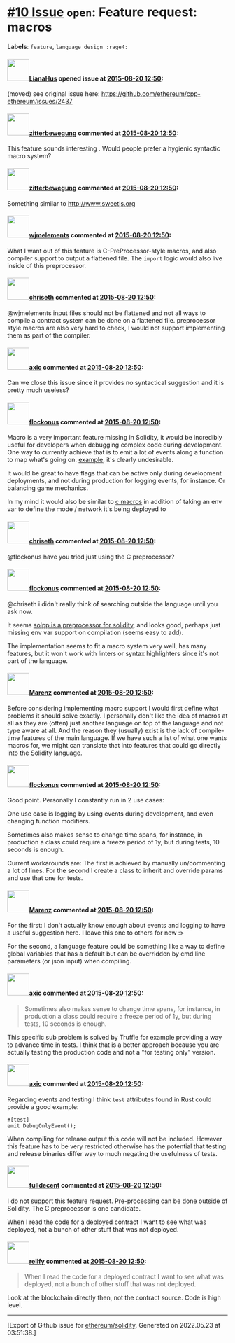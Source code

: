 # [\#10 Issue](https://github.com/ethereum/solidity/issues/10) `open`: Feature request: macros
**Labels**: `feature`, `language design :rage4:`


#### <img src="https://avatars.githubusercontent.com/u/9685356?u=7b16da115638a6b4dea66b3ea41a69106eaae630&v=4" width="50">[LianaHus](https://github.com/LianaHus) opened issue at [2015-08-20 12:50](https://github.com/ethereum/solidity/issues/10):

(moved) see original issue here: https://github.com/ethereum/cpp-ethereum/issues/2437


#### <img src="https://avatars.githubusercontent.com/u/30265?u=99ae5f6382534b4f62dd99d1faa865b4025a68b5&v=4" width="50">[zitterbewegung](https://github.com/zitterbewegung) commented at [2015-08-20 12:50](https://github.com/ethereum/solidity/issues/10#issuecomment-376711415):

This feature sounds interesting . Would people prefer a hygienic syntactic macro system?

#### <img src="https://avatars.githubusercontent.com/u/30265?u=99ae5f6382534b4f62dd99d1faa865b4025a68b5&v=4" width="50">[zitterbewegung](https://github.com/zitterbewegung) commented at [2015-08-20 12:50](https://github.com/ethereum/solidity/issues/10#issuecomment-376711659):

Something similar to http://www.sweetjs.org

#### <img src="https://avatars.githubusercontent.com/u/799573?v=4" width="50">[wjmelements](https://github.com/wjmelements) commented at [2015-08-20 12:50](https://github.com/ethereum/solidity/issues/10#issuecomment-392956197):

What I want out of this feature is C-PreProcessor-style macros, and also compiler support to output a flattened file. The `import` logic would also live inside of this preprocessor.

#### <img src="https://avatars.githubusercontent.com/u/9073706?v=4" width="50">[chriseth](https://github.com/chriseth) commented at [2015-08-20 12:50](https://github.com/ethereum/solidity/issues/10#issuecomment-393114448):

@wjmelements input files should not be flattened and not all ways to compile a contract system can be done on a flattened file. preprocessor style macros are also very hard to check, I would not support implementing them as part of the compiler.

#### <img src="https://avatars.githubusercontent.com/u/20340?v=4" width="50">[axic](https://github.com/axic) commented at [2015-08-20 12:50](https://github.com/ethereum/solidity/issues/10#issuecomment-396230385):

Can we close this issue since it provides no syntactical suggestion and it is pretty much useless?

#### <img src="https://avatars.githubusercontent.com/u/165553?u=f28ddfc9817009a6a6f81fd2b75f537e898dd48d&v=4" width="50">[flockonus](https://github.com/flockonus) commented at [2015-08-20 12:50](https://github.com/ethereum/solidity/issues/10#issuecomment-468157382):

Macro is a very important feature missing in Solidity, it would be incredibly useful for developers when debugging complex code during development.
One way to currently achieve that is to emit a lot of events along a function to map what's going on. [example](https://github.com/flockonus/eth-denver-2019/blob/master/contract/contracts/City.sol#L225-L285), it's clearly undesirable.

It would be great to have flags that can be active only during development deployments, and not during production for logging events, for instance. Or balancing game mechanics.

In my mind it would also be similar to [c macros](https://www.quora.com/What-are-macros-in-C) in addition of taking an env var to define the mode / network it's being deployed to

#### <img src="https://avatars.githubusercontent.com/u/9073706?v=4" width="50">[chriseth](https://github.com/chriseth) commented at [2015-08-20 12:50](https://github.com/ethereum/solidity/issues/10#issuecomment-468213424):

@flockonus have you tried just using the C preprocessor?

#### <img src="https://avatars.githubusercontent.com/u/165553?u=f28ddfc9817009a6a6f81fd2b75f537e898dd48d&v=4" width="50">[flockonus](https://github.com/flockonus) commented at [2015-08-20 12:50](https://github.com/ethereum/solidity/issues/10#issuecomment-468395627):

@chriseth i didn't really think of searching outside the language until you ask now.

It seems [solpp is a preprocessor for solidity](https://github.com/merklejerk/solpp), and looks good, perhaps just missing env var support on compilation (seems easy to add).

The implementation seems to fit a macro system very well, has many features, but it won't work with linters or syntax highlighters since it's not part of the language.

#### <img src="https://avatars.githubusercontent.com/u/424752?u=038e104b849efd16f076b671ef6c46af7073bfa7&v=4" width="50">[Marenz](https://github.com/Marenz) commented at [2015-08-20 12:50](https://github.com/ethereum/solidity/issues/10#issuecomment-472816110):

Before considering implementing macro support I would first define what problems it should solve exactly.
I personally don't like the idea of macros at all as they are (often) just another language on top of the language and not type aware at all. And the reason they (usually) exist is the lack of compile-time features of the main language. 
If we have such a list of what one wants macros for, we might can translate that into features that could go directly into the Solidity language.

#### <img src="https://avatars.githubusercontent.com/u/165553?u=f28ddfc9817009a6a6f81fd2b75f537e898dd48d&v=4" width="50">[flockonus](https://github.com/flockonus) commented at [2015-08-20 12:50](https://github.com/ethereum/solidity/issues/10#issuecomment-472970582):

Good point. Personally I constantly run in 2 use cases:

One use case is logging by using events during development, and even changing function modifiers.

Sometimes also makes sense to change time spans, for instance, in production a class could require a freeze period of 1y, but during tests, 10 seconds is enough.

Current workarounds are:
The first is achieved by manually un/commenting a lot of lines.
For the second I create a class to inherit and override params and use that one for tests.

#### <img src="https://avatars.githubusercontent.com/u/424752?u=038e104b849efd16f076b671ef6c46af7073bfa7&v=4" width="50">[Marenz](https://github.com/Marenz) commented at [2015-08-20 12:50](https://github.com/ethereum/solidity/issues/10#issuecomment-472972607):

For the first: I don't actually know enough about events and logging to have a useful suggestion here. I leave this one to others for now :>

For the second, a language feature could be something like a way to define global variables that has a default but can be overridden by cmd line parameters (or json input) when compiling.

#### <img src="https://avatars.githubusercontent.com/u/20340?v=4" width="50">[axic](https://github.com/axic) commented at [2015-08-20 12:50](https://github.com/ethereum/solidity/issues/10#issuecomment-475426777):

> Sometimes also makes sense to change time spans, for instance, in production a class could require a freeze period of 1y, but during tests, 10 seconds is enough.

This specific sub problem is solved by Truffle for example providing a way to advance time in tests. I think that is a better approach because you are actually testing the production code and not a "for testing only" version.

#### <img src="https://avatars.githubusercontent.com/u/20340?v=4" width="50">[axic](https://github.com/axic) commented at [2015-08-20 12:50](https://github.com/ethereum/solidity/issues/10#issuecomment-475427353):

Regarding events and testing I think `test` attributes found in Rust could provide a good example:

```
#[test]
emit DebugOnlyEvent();
```

When compiling for release output this code will not be included. However this feature has to be very restricted otherwise has the potential that testing and release binaries differ way to much negating the usefulness of tests.

#### <img src="https://avatars.githubusercontent.com/u/382183?u=cc7b2e76c56456ff05e23fa5ca044e4a461b2eb1&v=4" width="50">[fulldecent](https://github.com/fulldecent) commented at [2015-08-20 12:50](https://github.com/ethereum/solidity/issues/10#issuecomment-559307964):

I do not support this feature request. Pre-processing can be done outside of Solidity. The C preprocessor is one candidate.

When I read the code for a deployed contract I want to see what was deployed, not a bunch of other stuff that was not deployed.

#### <img src="https://avatars.githubusercontent.com/u/2058962?u=e6d1af00ddfbd81f8a2299405a9ecd6b3d27d5f2&v=4" width="50">[rellfy](https://github.com/rellfy) commented at [2015-08-20 12:50](https://github.com/ethereum/solidity/issues/10#issuecomment-815395545):

> When I read the code for a deployed contract I want to see what was deployed, not a bunch of other stuff that was not deployed.

Look at the blockchain directly then, not the contract source. Code is high level.


-------------------------------------------------------------------------------



[Export of Github issue for [ethereum/solidity](https://github.com/ethereum/solidity). Generated on 2022.05.23 at 03:51:38.]
